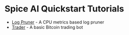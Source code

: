 # Spice AI Quickstart Tutorials

- [Log Pruner](logpruner/README.md) - A CPU metrics based log pruner
- [Trader](trader/README.md) - A basic Bitcoin trading bot
